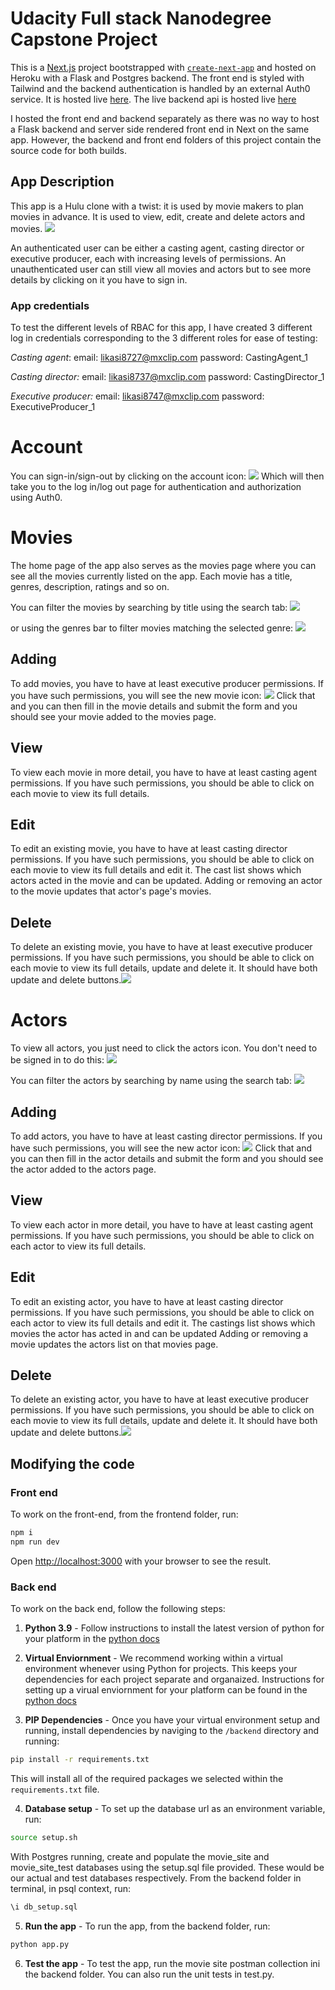 # Udacity Full stack Nanodegree Capstone Project

This is a [Next.js](https://nextjs.org/) project bootstrapped with [`create-next-app`](https://github.com/vercel/next.js/tree/canary/packages/create-next-app) and hosted on Heroku with a Flask and Postgres backend. The front end is styled with Tailwind and the backend authentication is handled by an external Auth0 service. It is hosted live [here](https://movies-frontend-ui.herokuapp.com/). The live backend api is hosted live [here](https://movies-backend-api.herokuapp.com/)

I hosted the front end and backend separately as there was no way to host a Flask backend and server side rendered front end in Next on the same app. However, the backend and front end folders of this project contain the source code for both builds.

## App Description

This app is a Hulu clone with a twist: it is used by movie makers to plan movies in advance. It is used to view, edit, create and delete actors and movies.
![](./frontend/public/home-page.png)

 An authenticated user can be either a casting agent, casting director or executive producer, each with increasing levels of permissions. An unauthenticated user can still view all movies and actors but to see more details by clicking on it you have to sign in.

 ### App credentials
 To test the different levels of RBAC for this app, I have created 3 different log in credentials corresponding to the 3 different roles for ease of testing:

 *Casting agent*: email: likasi8727@mxclip.com password: CastingAgent_1
 
 *Casting director:* email: likasi8737@mxclip.com password: CastingDirector_1

 *Executive producer:* email: likasi8747@mxclip.com password: ExecutiveProducer_1

# Account

You can sign-in/sign-out by clicking on the account icon:
 ![](./frontend/public/account.png) Which will then take you to the log in/log out page for authentication and authorization using Auth0.

# Movies

 The home page of the app also serves as the movies page where you can see all the movies currently listed on the app. Each movie has a title, genres, description, ratings and so on.

 You can filter the movies by searching by title using the search tab: ![](./frontend/public/search-movies.png)

 or using the genres bar to filter movies matching the selected genre: ![](./frontend/public/genre-movies.png)

## Adding
 To add movies, you have to have at least executive producer permissions. If you have such permissions, you will see the new movie icon:  ![](./frontend/public/new-movie.png) Click that and you can then fill in the movie details and submit the form and you should see your movie added to the movies page.

 ## View
 To view each movie in more detail, you have to have at least casting agent permissions. If you have such permissions, you should be able to click on each movie to view its full details.

 ## Edit
 To edit an existing movie, you have to have at least casting director permissions. If you have such permissions, you should be able to click on each movie to view its full details and edit it. The cast list shows which actors acted in the movie and can be updated. Adding or removing an actor to the movie updates that actor's page's movies.

 ## Delete
 To delete an existing movie, you have to have at least executive producer permissions. If you have such permissions, you should be able to click on each movie to view its full details, update and delete it. It should have both update and delete buttons.![](./frontend/public/edit-movie.png)

# Actors

 To view all actors, you just need to click the actors icon. You don't need to be signed in to do this: ![](./frontend/public/actors.png)

 You can filter the actors by searching by name using the search tab:
 ![](./frontend/public/search-actors.png)

 ## Adding
 To add actors, you have to have at least casting director permissions. If you have such permissions, you will see the new actor icon:  ![](./frontend/public/new-actor.png) Click that and you can then fill in the actor details and submit the form and you should see the actor added to the actors page.

 ## View
 To view each actor in more detail, you have to have at least casting agent permissions. If you have such permissions, you should be able to click on each actor to view its full details.

 ## Edit
 To edit an existing actor, you have to have at least casting director permissions. If you have such permissions, you should be able to click on each actor to view its full details and edit it. The castings list shows which movies the actor has acted in and can be updated Adding or removing a movie updates the actors list on that movies page.

 ## Delete
 To delete an existing actor, you have to have at least executive producer permissions. If you have such permissions, you should be able to click on each movie to view its full details, update and delete it. It should have both update and delete buttons.![](./frontend/public/edit-actor.png)


## Modifying the code

### Front end
To work on the front-end, from the frontend folder, run:

```bash
npm i
npm run dev
```

Open [http://localhost:3000](http://localhost:3000) with your browser to see the result.

### Back end
To work on the back end, follow the following steps:
1. **Python 3.9** - Follow instructions to install the latest version of python for your platform in the [python docs](https://docs.python.org/3/using/unix.html#getting-and-installing-the-latest-version-of-python)


2. **Virtual Enviornment** - We recommend working within a virtual environment whenever using Python for projects. This keeps your dependencies for each project separate and organaized. Instructions for setting up a virual enviornment for your platform can be found in the [python docs](https://packaging.python.org/guides/installing-using-pip-and-virtual-environments/)


3. **PIP Dependencies** - Once you have your virtual environment setup and running, install dependencies by naviging to the `/backend` directory and running:
```bash
pip install -r requirements.txt
```
This will install all of the required packages we selected within the `requirements.txt` file.

4. **Database setup** - To set up the database url as an environment variable, run:
```bash
source setup.sh
``` 
With Postgres running, create and populate the movie_site and movie_site_test databases using the setup.sql file provided. These would be our actual and test databases respectively. From the backend folder in terminal, in psql context, run:
```bash
\i db_setup.sql
```
5. **Run the app** - To run the app, from the backend folder, run:
```bash
python app.py
```

6. **Test the app** - To test the app, run the movie site postman collection ini the backend folder. You can also run the unit tests in test.py. 